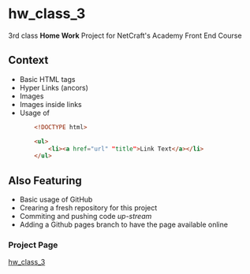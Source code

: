 # hw_class_3

3rd class **Home Work** Project for NetCraft's Academy Front End Course

## Context

* Basic HTML tags
* Hyper Links (ancors)
* Images
* Images inside links
* Usage of
	```HTML
		<!DOCTYPE html>

		<ul>
			<li><a href="url" "title">Link Text</a></li>
		</ul>
	```


## Also Featuring

* Basic usage of GitHub
* Crearing a fresh repository for this project
* Commiting and pushing code *up-stream*
* Adding a Github pages branch to have the page available online

### Project Page

[hw_class_3](https://just2netcraft.github.io/hw_class_3/)


